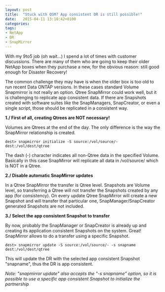 ```yaml
---
layout: post
title:  "Stuck with QSM? App consistent DR is still possible!"
date:   2015-04-11 13:18:42+0100
categories: 
tags: 
- NetApp
- DR
- SnapMirror
---
```

With my 9to5 job (oh wait...) I spend a lot of times with customer discussions. There are many of them 
who are going to keep their older NetApp boxes when they purchase a new, for the obvious reason: still 
good enough for Disaster Recovery!

The common challenge they may have is when the older box is too old to run recent Data ONTAP versions. 
In these cases standard Volume Snapmirror is not really an option. Qtree SnapMirror could work well, 
but it is challenging to replicate app consistent data. If there are Snapshots created with software suites
like the SnapManagers, SnapCreator, or even a single script, those should be replicated in a consistent way. 

**1./ First of all, creating Qtrees are NOT necessary!**

Volumes are Qtrees at the end of the day. The only difference is the way the SnapMirror relationship is 
created. 

	dest> snapmirror initialize -S source:/vol/source/- dest:/vol/dest/qtree

The dash (-) character indicates all non-Qtree data in the specified Volume. Basically in this case 
SnapMirror will replicate all data in /vol/source/ which is NOT in a Qtree.

**2./ Disable automatic SnapMirror updates**

In a Qtree SnapMirror the transfer is Qtree level. Snapshots are Volume level, so transferring a Qtree 
will not transfer the Snapshots created by any app (for consistency). On every update Qtree SnapMirror
will create a new Snapshot and will transfer that particular one, SnapManager/SnapCreator generated 
Snapshots are not included. 

**3./ Select the app consistent Snapshot to transfer**

By now, probably the SnapManager or SnapCreator is already up and creating its application consistent
Snapshots on the system. Great! SnapMirror allows to do a transfer using a specific Snapshot. 

	dest> snapmirror update -S source:/vol/source/- -s snapname dest:/vol/dest/qtree

This will update the DR with the selected app consistent Snapshot "snapname", thus the DR is app consistent. 

*Note: "snapmirror update" also accepts the "-s snapname" option, so it is possible to use a specific app
consistent Snapshot to initialize the partnership*




<!--more-->


